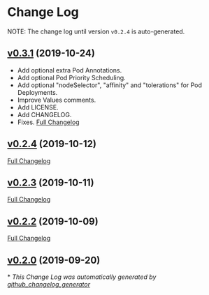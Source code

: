 # Change Log

NOTE: The change log until version `v0.2.4` is auto-generated.

## [v0.3.1](https://github.com/Xtigyro/puppetserver-helm-chart/tree/v0.3.1) (2019-10-24)
- Add optional extra Pod Annotations.
- Add optional Pod Priority Scheduling.
- Add optional "nodeSelector", "affinity" and "tolerations" for Pod Deployments.
- Improve Values comments.
- Add LICENSE.
- Add CHANGELOG.
- Fixes.
[Full Changelog](https://github.com/Xtigyro/puppetserver-helm-chart/compare/v0.2.4...v0.3.1)

## [v0.2.4](https://github.com/Xtigyro/puppetserver-helm-chart/tree/v0.2.4) (2019-10-12)
[Full Changelog](https://github.com/Xtigyro/puppetserver-helm-chart/compare/v0.2.3...v0.2.4)

## [v0.2.3](https://github.com/Xtigyro/puppetserver-helm-chart/tree/v0.2.3) (2019-10-11)
[Full Changelog](https://github.com/Xtigyro/puppetserver-helm-chart/compare/v0.2.2...v0.2.3)

## [v0.2.2](https://github.com/Xtigyro/puppetserver-helm-chart/tree/v0.2.2) (2019-10-09)
[Full Changelog](https://github.com/Xtigyro/puppetserver-helm-chart/compare/v0.2.0...v0.2.2)

## [v0.2.0](https://github.com/Xtigyro/puppetserver-helm-chart/tree/v0.2.0) (2019-09-20)


\* *This Change Log was automatically generated by [github_changelog_generator](https://github.com/skywinder/Github-Changelog-Generator)*
